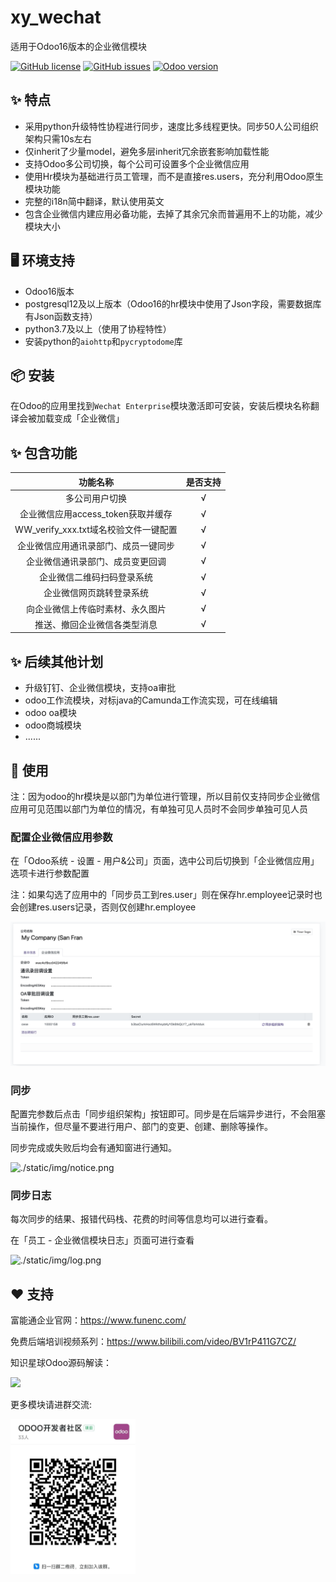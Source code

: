 # xy_wechat
适用于Odoo16版本的企业微信模块

<div>  

[![GitHub license](https://img.shields.io/github/license/xunonxyz/xy_wechat)](https://github.com/xunonxyz/xy_wechat/blob/master/LICENSE.md)
[![GitHub issues](https://img.shields.io/github/issues/xunonxyz/xy_wechat)](https://github.com/xunonxyz/xy_wechat/issues)
[![Odoo version](https://img.shields.io/badge/Odoo-16-brightgreen)](https://github.com/odoo/odoo/tree/16.0)

</div>

## ✨ 特点

- 采用python升级特性协程进行同步，速度比多线程更快。同步50人公司组织架构只需10s左右
- 仅inherit了少量model，避免多层inherit冗余嵌套影响加载性能
- 支持Odoo多公司切换，每个公司可设置多个企业微信应用
- 使用Hr模块为基础进行员工管理，而不是直接res.users，充分利用Odoo原生模块功能
- 完整的i18n简中翻译，默认使用英文
- 包含企业微信内建应用必备功能，去掉了其余冗余而普遍用不上的功能，减少模块大小

## 🖥 环境支持

- Odoo16版本
- postgresql12及以上版本（Odoo16的hr模块中使用了Json字段，需要数据库有Json函数支持）
- python3.7及以上（使用了协程特性）
- 安装python的`aiohttp`和`pycryptodome`库

## 📦 安装

在Odoo的应用里找到`Wechat Enterprise`模块激活即可安装，安装后模块名称翻译会被加载变成「企业微信」

## ✨ 包含功能

|               功能名称                | 是否支持 |
| :-----------------------------------: | :------: |
|            多公司用户切换             |    √     |
|  企业微信应用access_token获取并缓存   |    √     |
| WW_verify_xxx.txt域名校验文件一键配置 |    √     |
| 企业微信应用通讯录部门、成员一键同步  |    √     |
|   企业微信通讯录部门、成员变更回调    |    √     |
|      企业微信二维码扫码登录系统       |    √     |
|       企业微信网页跳转登录系统        |    √     |
|   向企业微信上传临时素材、永久图片    |    √     |
|     推送、撤回企业微信各类型消息      |    √     |

## ✨ 后续其他计划

- 升级钉钉、企业微信模块，支持oa审批
- odoo工作流模块，对标java的Camunda工作流实现，可在线编辑
- odoo oa模块
- odoo商城模块
- ......

## 🔨 使用

注：因为odoo的hr模块是以部门为单位进行管理，所以目前仅支持同步企业微信应用可见范围以部门为单位的情况，有单独可见人员时不会同步单独可见人员

### 配置企业微信应用参数

在「Odoo系统 - 设置 - 用户&公司」页面，选中公司后切换到「企业微信应用」选项卡进行参数配置

注：如果勾选了应用中的「同步员工到res.user」则在保存hr.employee记录时也会创建res.users记录，否则仅创建hr.employee

![./static/img/setting.png](./static/img/setting.png)

### 同步

配置完参数后点击「同步组织架构」按钮即可。同步是在后端异步进行，不会阻塞当前操作，但尽量不要进行用户、部门的变更、创建、删除等操作。

同步完成或失败后均会有通知窗进行通知。  

![./static/img/notice.png](./static/img/notice.png)

### 同步日志

每次同步的结果、报错代码栈、花费的时间等信息均可以进行查看。

在「员工 - 企业微信模块日志」页面可进行查看  

![./static/img/log.png](./static/img/log.png)

## ❤️ 支持

富能通企业官网：https://www.funenc.com/

免费后端培训视频系列：https://www.bilibili.com/video/BV1rP411G7CZ/

知识星球Odoo源码解读：

<img src="./static/img/knowledge_star.png" style="width: 300px">

更多模块请进群交流: 

<img src="./static/img/ding_group.png" style="width: 200px">